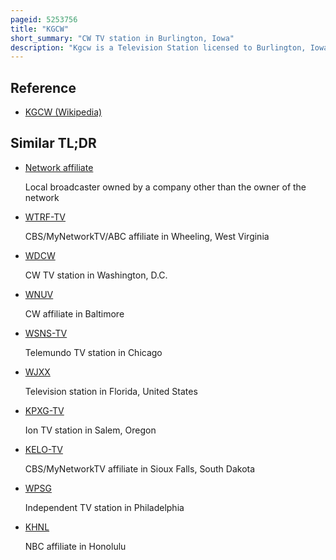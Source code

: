 ```yaml
---
pageid: 5253756
title: "KGCW"
short_summary: "CW TV station in Burlington, Iowa"
description: "Kgcw is a Television Station licensed to Burlington, Iowa, United States, serving as the Cw Network Outlet for the Quad Cities Area. It is owned and operated by the Network Majority Owner nexstar Media Group along with regional Cbs Affiliate Whbf-Tv. Nexstar also provides some of its Services under a shared Services Agreement with Mission broadcasting to fox Affiliate Kljb. The Stations Share Studios in the Telco Building on 18th Street in downtown Rock Island Illinois while the Kgcw Transmitter is located near Orion Illinois."
---
```


## Reference

- [KGCW (Wikipedia)](https://en.wikipedia.org/?curid=5253756)

## Similar TL;DR

- [Network affiliate](/tldr/en/network-affiliate)

  Local broadcaster owned by a company other than the owner of the network

- [WTRF-TV](/tldr/en/wtrf-tv)

  CBS/MyNetworkTV/ABC affiliate in Wheeling, West Virginia

- [WDCW](/tldr/en/wdcw)

  CW TV station in Washington, D.C.

- [WNUV](/tldr/en/wnuv)

  CW affiliate in Baltimore

- [WSNS-TV](/tldr/en/wsns-tv)

  Telemundo TV station in Chicago

- [WJXX](/tldr/en/wjxx)

  Television station in Florida, United States

- [KPXG-TV](/tldr/en/kpxg-tv)

  Ion TV station in Salem, Oregon

- [KELO-TV](/tldr/en/kelo-tv)

  CBS/MyNetworkTV affiliate in Sioux Falls, South Dakota

- [WPSG](/tldr/en/wpsg)

  Independent TV station in Philadelphia

- [KHNL](/tldr/en/khnl)

  NBC affiliate in Honolulu
